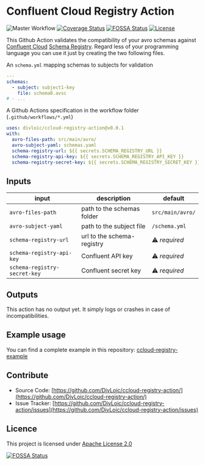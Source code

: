 # Confluent Cloud Registry Action

![Master Workflow](https://github.com/DivLoic/ccloud-registry-action/workflows/Master%20Workflow/badge.svg)
[![Coverage Status](https://coveralls.io/repos/github/DivLoic/ccloud-registry-action/badge.svg)](https://coveralls.io/github/DivLoic/ccloud-registry-action)
[![FOSSA Status](https://app.fossa.com/api/projects/git%2Bgithub.com%2FDivLoic%2Fccloud-registry-action.svg?type=shield)](https://app.fossa.com/projects/git%2Bgithub.com%2FDivLoic%2Fccloud-registry-action?ref=badge_shield)
[![License](http://img.shields.io/:license-Apache%202-blue.svg)](LICENSE)

This Github Action validates the compatibility of your avro schemas against 
[Confluent Cloud](https://www.confluent.io/confluent-cloud) 
[Schema Registry](https://github.com/confluentinc/schema-registry). 
Regard less of your programming language you can use it just by creating the two following files.

An `schema.yml` mapping schemas to subjects for validation
```yaml
---
schemas:
  - subject: subject1-key
    file: schema0.avsc
# - ...
```

A Github Actions specification in the workflow folder (`.github/workflows/*.yml`)
```yaml
uses: divloic/ccloud-registry-action@v0.0.1
with:
  avro-files-path: src/main/avro/
  avro-subject-yaml: schemas.yaml
  schema-registry-url: ${{ secrets.SCHEMA_REGISTRY_URL }}
  schema-registry-api-key: ${{ secrets.SCHEMA_REGISTRY_API_KEY }}
  schema-registry-secret-key: ${{ secrets.SCHEMA_REGISTRY_SECRET_KEY }}
```

## Inputs

input                           | description                   | default
--------------------------------|-------------------------------|------------------
`avro-files-path`               | path to the schemas folder    | `src/main/avro/`
`avro-subject-yaml`             | path to the subject file      | `/schema.yml`
`schema-registry-url`           | url to the schema-registry    | ⚠️ *required*
`schema-registry-api-key`       | Confluent API key             | ⚠️ *required*
`schema-registry-secret-key`    | Confluent secret key          | ⚠️ *required*

## Outputs

This action has no output yet. It simply logs or crashes in case of incompatibilities.

## Example usage

You can find a complete example in this repository: 
[ccloud-registry-example](https://github.com/DivLoic/ccloud-registry-example/)

## Contribute

- Source Code: [https://github.com/DivLoic/ccloud-registry-action/](https://github.com/DivLoic/ccloud-registry-action/)
- Issue Tracker: [https://github.com/DivLoic/ccloud-registry-action/issues](https://github.com/DivLoic/ccloud-registry-action/issues)

## Licence

This project is licensed under [Apache License 2.0](LICENSE)

[![FOSSA Status](https://app.fossa.com/api/projects/git%2Bgithub.com%2FDivLoic%2Fccloud-registry-action.svg?type=large)](https://app.fossa.com/projects/git%2Bgithub.com%2FDivLoic%2Fccloud-registry-action?ref=badge_large)
